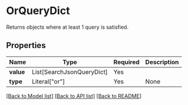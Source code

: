 # OrQueryDict

Returns objects where at least 1 query is satisfied.

## Properties
| Name | Type | Required | Description |
| ------------ | ------------- | ------------- | ------------- |
**value** | List[SearchJsonQueryDict] | Yes |  |
**type** | Literal["or"] | Yes | None |


[[Back to Model list]](../../README.md#documentation-for-models) [[Back to API list]](../../README.md#documentation-for-api-endpoints) [[Back to README]](../../README.md)
